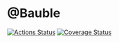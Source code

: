 # @Bauble

[![Actions Status](https://github.com/cpamp/bauble/workflows/Tests/badge.svg)](https://github.com/cpamp/bauble/actions) [![Coverage Status](https://coveralls.io/repos/github/baublejs/bauble/badge.svg?branch=master)](https://coveralls.io/github/baublejs/bauble?branch=master)
